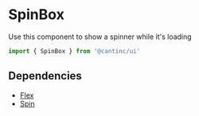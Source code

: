 # SpinBox

Use this component to show a spinner while it's loading

```typescript
import { SpinBox } from '@cantinc/ui'
```

## Dependencies

- [Flex](/layout/flex)
- [Spin](/layout/spin)
